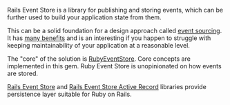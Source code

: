 Rails Event Store is a library for publishing and storing events, which can be further used to build your application state from them.

This can be a solid foundation for a design approach called [event sourcing](https://www.youtube.com/watch?v=JHGkaShoyNs). It has [many benefits](https://blog.arkency.com/2015/03/why-use-event-sourcing/) and is an interesting if you happen to struggle with keeping maintainability of your application at a reasonable level.

The "core" of the solution is [RubyEventStore](https://github.com/RailsEventStore/ruby_event_store). Core concepts are implemented in this gem. Ruby Event Store is unopinionated on how events are stored.

[Rails Event Store](https://github.com/RailsEventStore/rails_event_store) and [Rails Event Store Active Record](https://github.com/RailsEventStore/rails_event_store_active_record) libraries provide persistence layer suitable for Ruby on Rails.
